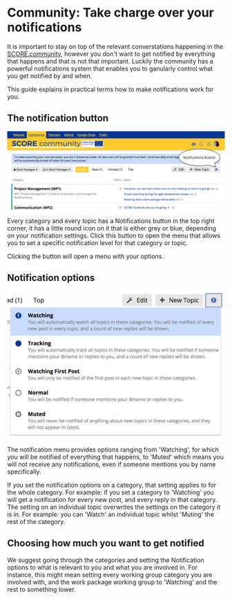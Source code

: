 # Community: Take charge over your notifications

It is important to stay on top of the relevant converstations happening in the [SCORE.community](https://score.community), however you don't want to get notified by everything that happens and that is not that important. Luckily the community has a powerful notifications system that enables you to ganularly control what you get notified by and when.

This guide explains in practical terms how to make notifications work for you.

## The notification button

![Notifications button location](../assets/notifications-button-location.png)

Every category and every topic has a Notifications button in the top right corner, it has a little round icon on it that is either grey or blue, depending on your notification settings. Click this button to open the menu that allows you to set a specific notification level for that category or topic.

Clicking the button will open a menu with your options.

## Notification options

![Notification button menu with the options](../assets/notifications-button-menu.png)

The notification menu provides options ranging from 'Watching', for which you will be notified of everything that happens, to 'Muted' which means you will not receive any notifications, even if someone mentions you by name specifically.

If you set the notification options on a category, that setting applies to for the whole category. For example: if you set a category to 'Watching' you will get a notification for every new post, and every reply in that category. The setting on an individual topic overwrites the settings on the category it is in. For example: you can 'Watch' an individual topic whilst 'Muting' the rest of the category.

## Choosing how much you want to get notified

We suggest going through the categories and setting the Notification options to what is relevant to you and what you are involved in. For instance, this might mean setting every working group category you are involved with, and the work package working group to 'Watching' and the rest to something lower.
